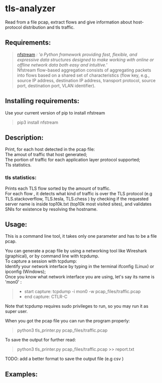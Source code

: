 # tls-analyzer
Read from a file pcap, extract flows and give information about host-protocol distribution and tls traffic.

## Requirements:
  >[nfstream](https://github.com/nfstream/nfstream) *: 'a Python framework providing fast, flexible, and expressive data structures designed to make working with online or offline network data both easy and intuitive.'*  
Nfstream flow-based aggregation consists of aggregating packets into flows based on a shared set of characteristics (flow key, e.g., source IP address, destination IP address, transport protocol, source port, destination port, VLAN identifier).
  
## Installing requirements:  
  Use your current version of pip to install nfstream
  > pip3 install nfstream
  
## Description:
  Print, for each host detected in the pcap file:  
    The amout of traffic that host generated;  
    The portion of traffic for each application layer protocol supported;  
    Tls statistics.
### tls statistics:  
  Prints each TLS flow sorted by the amount of traffic.  
  For each flow , it detects what kind of traffic is over the TLS protocol (e.g TLS.stackoverflow, TLS.tesla, TLS.chess ) by checking if the requested server name is inside top10k.txt (top10k most visited sites), and validates SNIs for existence by resolving the hostname.

## Usage:  
  This is a command line tool, it takes only one parameter and has to be a file pcap.  
  
  You can generate a pcap file by using a networking tool like Wireshark (graphical), or by command line with tcpdump.  
  To capture a session with tcpdump:  
  Identify your network interface by typing in the terminal ifconfig (Linux) or ipconfig (Windows);  
  Once you know what network interface you are using, let's say its name is 'mon0' :  
  > * start capture:  tcpdump -i mon0 -w pcap_files/traffic.pcap
  > * end capture: CTLR-C  
  
  Note that tcpdump requires sudo privileges to run, so you may run it as super user.

  When you got the pcap file you can run the program properly:
  > python3 tls_printer.py pcap_files/traffic.pcap
  
  To save the output for further read: 
  > python3 tls_printer.py pcap_files/traffic.pcap >> report.txt  
  
  TODO: add a better format to save the output file (e.g csv )
  
## Examples:
  
    
  
  
  
